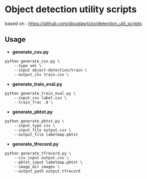 # Object detection utility scripts

based on : https://github.com/douglasrizzo/detection_util_scripts

## Usage

* **generate_csv.py** 
```
python generate_csv.py \
	--type xml \
	--input object-detection/train \
	--output_csv train.csv \
```


* **generate_train_eval.py**
``` 
python generate_train_eval.py \
	--input_csv label.csv \
	--train_frac .8 \
```


* **generate_pbtxt.py** 
```
python generate_pbtxt.py \
    --input_type csv \
    --input_file output.csv \
    --output_file labelmap.pbtxt
```


* **generate_tfrecord.py** 
```
python generate_tfrecord.py \
    --csv_input output.csv \
    --pbtxt_input labelmap.pbtxt \
    --image_dir images \
    --output_path output.tfrecord
      
```